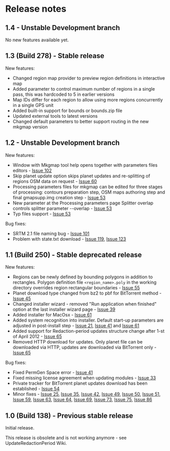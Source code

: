 # Release notes #

## 1.4 - Unstable Development branch ##
No new features available yet.

## 1.3 (Build 278) - Stable release ##
New features:
   * Changed region map provider to preview region definitions in interactive map
   * Added parameter to control maximum number of regions in a single pass, this was hardcoded to 5 in earlier versions
   * Map IDs differ for each region to allow using more regions concurrently in a single GPS unit
   * Added built-in support for bounds or bounds.zip file
   * Updated external tools to latest versions
   * Changed default parameters to better support routing in the new mkgmap version 

## 1.2 - Unstable Development branch ##
New features:

  * Window with Mkgmap tool help opens together with parameters files editors - [Issue 102](https://code.google.com/p/osm2garmin/issues/detail?id=102)
  * Skip planet update option skips planet updates and re-splitting of regions OSM data on request - [Issue 60](https://code.google.com/p/osm2garmin/issues/detail?id=60)
  * Processing parameters files for mkgmap can be edited for three stages of processing: contours preparation step, OSM maps authoring step and final gmapsupp.img creation step - [Issue 53](https://code.google.com/p/osm2garmin/issues/detail?id=53)
  * New parameter at the Processing parameters page Splitter overlap controls splitter parameter --overlap - [Issue 53](https://code.google.com/p/osm2garmin/issues/detail?id=53)
  * Typ files support - [Issue 53](https://code.google.com/p/osm2garmin/issues/detail?id=53)

Bug fixes:

  * SRTM 2.1 file naming bug - [Issue 101](https://code.google.com/p/osm2garmin/issues/detail?id=101)
  * Problem with state.txt download - [Issue 119](https://code.google.com/p/osm2garmin/issues/detail?id=119), [Issue 123](https://code.google.com/p/osm2garmin/issues/detail?id=123)

## 1.1 (Build 250) - Stable deprecated release ##
New features:

  * Regions can be newly defined by bounding polygons in addition to rectangles. Polygon definition file `<region_name>.poly` in the working directory overrides region rectangular boundaries - [Issue 55](https://code.google.com/p/osm2garmin/issues/detail?id=55)
  * Planet download type changed from bz2 to pbf for BitTorrent method - [Issue 45](https://code.google.com/p/osm2garmin/issues/detail?id=45)
  * Changed installer wizard - removed "Run application when finished" option at the last installer wizard page - [Issue 39](https://code.google.com/p/osm2garmin/issues/detail?id=39)
  * Added installer for MacOsx - [Issue 61](https://code.google.com/p/osm2garmin/issues/detail?id=61)
  * Added system recognition into installer. Default start-up parameters are adjusted in post-install step - [Issue 21](https://code.google.com/p/osm2garmin/issues/detail?id=21), [Issue 41](https://code.google.com/p/osm2garmin/issues/detail?id=41) and [Issue 61](https://code.google.com/p/osm2garmin/issues/detail?id=61)
  * Added support for Redaction-period updates structure change after 1-st of April 2012 - [Issue 65](https://code.google.com/p/osm2garmin/issues/detail?id=65)
  * Removed HTTP download for updates. Only planet file can be downloaded via HTTP, updates are downloaded via BitTorrent only - [Issue 65](https://code.google.com/p/osm2garmin/issues/detail?id=65)

Bug fixes:

  * Fixed PermGen Space error - [Issue 41](https://code.google.com/p/osm2garmin/issues/detail?id=41)
  * Fixed missing license agreement when updating modules - [Issue 33](https://code.google.com/p/osm2garmin/issues/detail?id=33)
  * Private tracker for BitTorrent planet updates download has been established - [Issue 54](https://code.google.com/p/osm2garmin/issues/detail?id=54)
  * Minor fixes - [Issue 25](https://code.google.com/p/osm2garmin/issues/detail?id=25), [Issue 35](https://code.google.com/p/osm2garmin/issues/detail?id=35), [Issue 42](https://code.google.com/p/osm2garmin/issues/detail?id=42), [Issue 49](https://code.google.com/p/osm2garmin/issues/detail?id=49), [Issue 50](https://code.google.com/p/osm2garmin/issues/detail?id=50), [Issue 51](https://code.google.com/p/osm2garmin/issues/detail?id=51), [Issue 59](https://code.google.com/p/osm2garmin/issues/detail?id=59), [Issue 63](https://code.google.com/p/osm2garmin/issues/detail?id=63), [Issue 64](https://code.google.com/p/osm2garmin/issues/detail?id=64), [Issue 69](https://code.google.com/p/osm2garmin/issues/detail?id=69), [Issue 73](https://code.google.com/p/osm2garmin/issues/detail?id=73), [Issue 75](https://code.google.com/p/osm2garmin/issues/detail?id=75), [Issue 86](https://code.google.com/p/osm2garmin/issues/detail?id=86)

## 1.0 (Build 138) - Previous stable release ##

Initial release.

This release is obsolete and is not working anymore - see UpdateRedactionPeriod Wiki.
